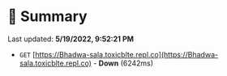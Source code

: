 # 📖 Summary
Last updated: **5/19/2022, 9:52:21 PM**

- `GET` [https://Bhadwa-sala.toxicblte.repl.co](https://Bhadwa-sala.toxicblte.repl.co) - **Down** (6242ms)
